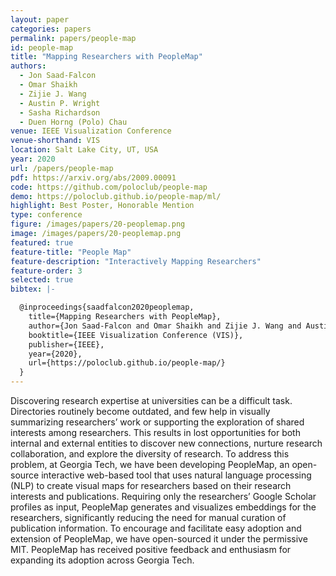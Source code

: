 ```yaml
---
layout: paper
categories: papers
permalink: papers/people-map
id: people-map
title: "Mapping Researchers with PeopleMap"
authors: 
  - Jon Saad-Falcon
  - Omar Shaikh 
  - Zijie J. Wang
  - Austin P. Wright
  - Sasha Richardson
  - Duen Horng (Polo) Chau
venue: IEEE Visualization Conference
venue-shorthand: VIS
location: Salt Lake City, UT, USA
year: 2020
url: /papers/people-map
pdf: https://arxiv.org/abs/2009.00091
code: https://github.com/poloclub/people-map
demo: https://poloclub.github.io/people-map/ml/
highlight: Best Poster, Honorable Mention
type: conference
figure: /images/papers/20-peoplemap.png
image: /images/papers/20-peoplemap.png
featured: true
feature-title: "People Map"
feature-description: "Interactively Mapping Researchers"
feature-order: 3
selected: true
bibtex: |-

  @inproceedings{saadfalcon2020peoplemap,
    title={Mapping Researchers with PeopleMap},
    author={Jon Saad-Falcon and Omar Shaikh and Zijie J. Wang and Austin P. Wright and Sasha Richardson and Duen Horng Chau},
    booktitle={IEEE Visualization Conference (VIS)},
    publisher={IEEE},
    year={2020},
    url={https://poloclub.github.io/people-map/}
  }
---
```


Discovering research expertise at universities can be a difficult task.
Directories routinely become outdated, and few help in visually
summarizing researchers’ work or supporting the exploration of
shared interests among researchers. This results in lost opportunities
for both internal and external entities to discover new connections,
nurture research collaboration, and explore the diversity of research.
To address this problem, at Georgia Tech, we have been developing PeopleMap, an open-source interactive web-based tool that
uses natural language processing (NLP) to create visual maps for
researchers based on their research interests and publications. Requiring only the researchers’ Google Scholar profiles as input, PeopleMap generates and visualizes embeddings for the researchers,
significantly reducing the need for manual curation of publication information. To encourage and facilitate easy adoption and extension
of PeopleMap, we have open-sourced it under the permissive MIT. PeopleMap has received positive feedback and enthusiasm for expanding its adoption across Georgia Tech.
